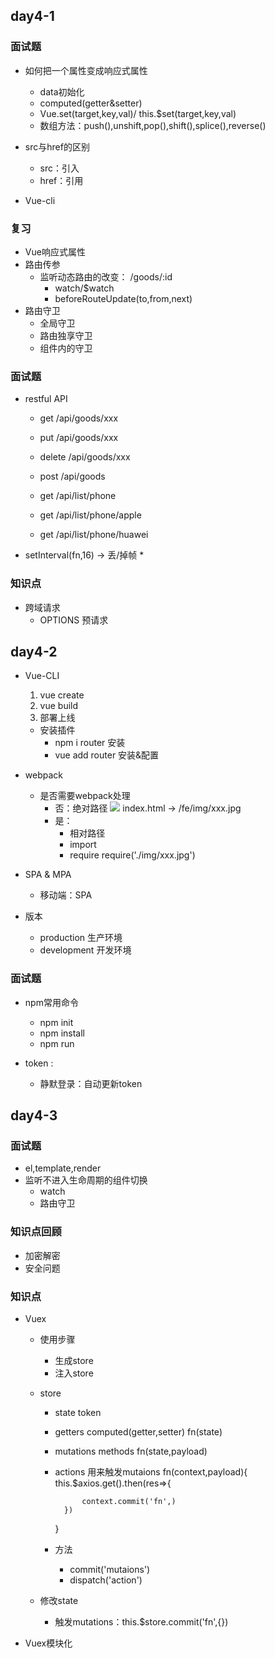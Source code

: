 ## day4-1

### 面试题

* 如何把一个属性变成响应式属性
    * data初始化
    * computed(getter&setter)
    * Vue.set(target,key,val)/ this.$set(target,key,val)
    * 数组方法：push(),unshift,pop(),shift(),splice(),reverse()
* src与href的区别
    * src：引入
    * href：引用

* Vue-cli

### 复习
* Vue响应式属性
* 路由传参
    * 监听动态路由的改变： /goods/:id
        * watch/$watch
        * beforeRouteUpdate(to,from,next)
* 路由守卫
    * 全局守卫
    * 路由独享守卫
    * 组件内的守卫


### 面试题
* restful API
    * get /api/goods/xxx
    * put /api/goods/xxx
    * delete /api/goods/xxx
    * post /api/goods

    * get /api/list/phone
    * get /api/list/phone/apple
    * get /api/list/phone/huawei
* setInterval(fn,16) -> 丢/掉帧
    * 


### 知识点
* 跨域请求
    * OPTIONS 预请求


## day4-2

* Vue-CLI
    1. vue create
    2. vue build
    3. 部署上线

    * 安装插件
        * npm i router      安装
        * vue add router    安装&配置

* webpack
    * 是否需要webpack处理
        * 否：绝对路径 <img src="/img/xxx.jpg"> index.html -> /fe/img/xxx.jpg
        * 是：
            * 相对路径
            * import
            * require  require('./img/xxx.jpg')

* SPA & MPA
    * 移动端：SPA

* 版本
    * production    生产环境
    * development   开发环境

### 面试题
* npm常用命令
    * npm init
    * npm install
    * npm run

* token : 
    * 静默登录：自动更新token

## day4-3

### 面试题

* el,template,render
* 监听不进入生命周期的组件切换
    * watch
    * 路由守卫

### 知识点回顾
* 加密解密
* 安全问题

### 知识点
* Vuex
    * 使用步骤
        * 生成store
        * 注入store
    * store
        * state
            token
        * getters       computed(getter,setter)
            fn(state)
        * mutations    methods
            fn(state,payload)
        * actions   用来触发mutaions
            fn(context,payload){
                this.$axios.get().then(res=>{

                    context.commit('fn',)
                })
            }
                
        * 方法
            * commit('mutaions')
            * dispatch('action')

    * 修改state
        * 触发mutations：this.$store.commit('fn',{})

* Vuex模块化